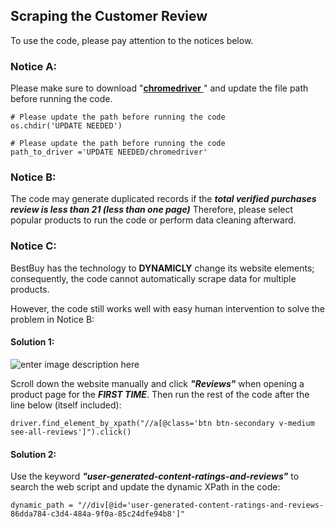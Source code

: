 ## Scraping the Customer Review
To use the code, please pay attention to the notices below.

### Notice A:
Please make sure to download "[**chromedriver** ](https://chromedriver.chromium.org)" and update the file path before running the code.

    # Please update the path before running the code
    os.chdir('UPDATE NEEDED')
    
    # Please update the path before running the code
    path_to_driver ='UPDATE NEEDED/chromedriver'

### Notice B:
The code may generate duplicated records if the ***total verified purchases review is less than 21 (less than one page)***
Therefore, please select popular products to run the code or perform data cleaning afterward.

### Notice C:
BestBuy has the technology to **DYNAMICLY** change its website elements; consequently, the code cannot automatically scrape data for multiple products.

However, the code still works well with easy human intervention to solve the problem in Notice B:
    
#### Solution 1:

![enter image description here](https://github.com/simon201918/BestBuy_Customer_Review_Scraping_And_Analytics/blob/main/Pictures/Solution_1%20Click%20%22Review%22.png?raw=true)

Scroll down the website manually and click ***"Reviews"*** when opening a product page for the ***FIRST TIME***. Then run the rest of the code after the line below (itself included):

    driver.find_element_by_xpath("//a[@class='btn btn-secondary v-medium see-all-reviews']").click()



#### Solution 2:
Use the keyword ***"user-generated-content-ratings-and-reviews"*** to search the web script and update the dynamic XPath in the code:

    dynamic_path = "//div[@id='user-generated-content-ratings-and-reviews-86dda784-c3d4-484a-9f0a-85c24dfe94b8']"

